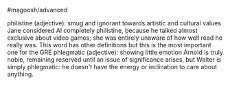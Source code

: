 #magoosh/advanced

philistine (adjective): smug and ignorant towards artistic and cultural values 
Jane considered Al completely philistine, because he talked almost exclusive about video games; she was 
entirely unaware of how well read he really was. 
This word has other definitions but this is the most important one for the GRE 
phlegmatic (adjective): showing little emotion 
Arnold is truly noble, remaining reserved until an issue of significance arises, but Walter is simply 
phlegmatic: he doesn't have the energy or inclination to care about anything. 
